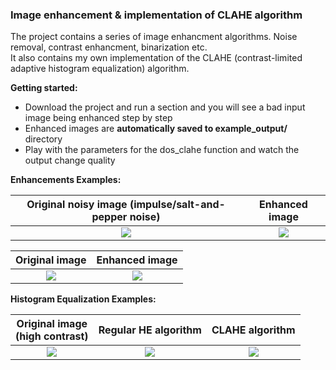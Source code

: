 
### <h3 id="toc_3">Image enhancement & implementation of CLAHE algorithm </h3>

The project contains a series of image enhancment algorithms. Noise removal, contrast enhancment, binarization etc. <br />
It also contains my own implementation of the CLAHE (contrast-limited adaptive histogram equalization) algorithm.

**Getting started:**

* Download the project and run a section and you will see a bad input image being enhanced step by step
* Enhanced images are **automatically saved to example_output/** directory 
* Play with the parameters for the dos_clahe function and watch the output change quality

**Enhancements Examples:**

Original noisy image (impulse/salt-and-pepper noise)           |  Enhanced image
:-------------------------:|:-------------------------:
![](https://github.com/gordicaleksa/digital-image-processing/blob/master/project3/example_input/enigma.png)  |  ![](https://github.com/gordicaleksa/digital-image-processing/blob/master/project3/example_output/enigma_out.jpg)

Original image           |  Enhanced image
:-------------------------:|:-------------------------:
![](https://github.com/gordicaleksa/digital-image-processing/blob/master/project3/example_input/text_stripes.png)  |  ![](https://github.com/gordicaleksa/digital-image-processing/blob/master/project3/example_output/binarization.png)

**Histogram Equalization Examples:**

Original image <br /> (high contrast)           |  Regular HE algorithm  |       CLAHE algorithm
:-------------------------:|:-------------------------:|:-------------------------:
![](https://github.com/gordicaleksa/digital-image-processing/blob/master/project3/example_input/mars_moon.png)  |  ![](https://github.com/gordicaleksa/digital-image-processing/blob/master/project3/example_output/mars_clahe_he.jpg) | ![](https://github.com/gordicaleksa/digital-image-processing/blob/master/project3/example_output/mars_clahe_best.jpg) 
